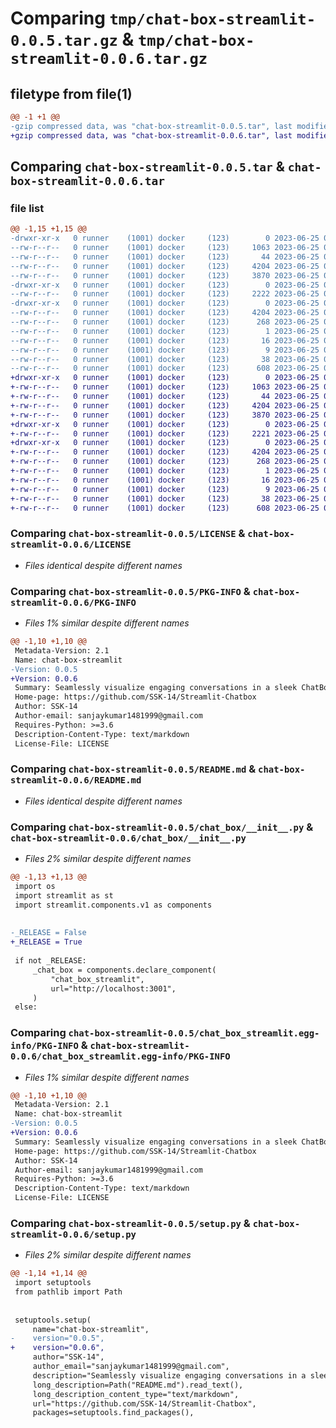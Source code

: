 # Comparing `tmp/chat-box-streamlit-0.0.5.tar.gz` & `tmp/chat-box-streamlit-0.0.6.tar.gz`

## filetype from file(1)

```diff
@@ -1 +1 @@
-gzip compressed data, was "chat-box-streamlit-0.0.5.tar", last modified: Sun Jun 25 03:16:09 2023, max compression
+gzip compressed data, was "chat-box-streamlit-0.0.6.tar", last modified: Sun Jun 25 05:50:27 2023, max compression
```

## Comparing `chat-box-streamlit-0.0.5.tar` & `chat-box-streamlit-0.0.6.tar`

### file list

```diff
@@ -1,15 +1,15 @@
-drwxr-xr-x   0 runner    (1001) docker     (123)        0 2023-06-25 03:16:09.520041 chat-box-streamlit-0.0.5/
--rw-r--r--   0 runner    (1001) docker     (123)     1063 2023-06-25 03:15:54.000000 chat-box-streamlit-0.0.5/LICENSE
--rw-r--r--   0 runner    (1001) docker     (123)       44 2023-06-25 03:15:54.000000 chat-box-streamlit-0.0.5/MANIFEST.in
--rw-r--r--   0 runner    (1001) docker     (123)     4204 2023-06-25 03:16:09.520041 chat-box-streamlit-0.0.5/PKG-INFO
--rw-r--r--   0 runner    (1001) docker     (123)     3870 2023-06-25 03:15:54.000000 chat-box-streamlit-0.0.5/README.md
-drwxr-xr-x   0 runner    (1001) docker     (123)        0 2023-06-25 03:16:09.520041 chat-box-streamlit-0.0.5/chat_box/
--rw-r--r--   0 runner    (1001) docker     (123)     2222 2023-06-25 03:15:54.000000 chat-box-streamlit-0.0.5/chat_box/__init__.py
-drwxr-xr-x   0 runner    (1001) docker     (123)        0 2023-06-25 03:16:09.520041 chat-box-streamlit-0.0.5/chat_box_streamlit.egg-info/
--rw-r--r--   0 runner    (1001) docker     (123)     4204 2023-06-25 03:16:09.000000 chat-box-streamlit-0.0.5/chat_box_streamlit.egg-info/PKG-INFO
--rw-r--r--   0 runner    (1001) docker     (123)      268 2023-06-25 03:16:09.000000 chat-box-streamlit-0.0.5/chat_box_streamlit.egg-info/SOURCES.txt
--rw-r--r--   0 runner    (1001) docker     (123)        1 2023-06-25 03:16:09.000000 chat-box-streamlit-0.0.5/chat_box_streamlit.egg-info/dependency_links.txt
--rw-r--r--   0 runner    (1001) docker     (123)       16 2023-06-25 03:16:09.000000 chat-box-streamlit-0.0.5/chat_box_streamlit.egg-info/requires.txt
--rw-r--r--   0 runner    (1001) docker     (123)        9 2023-06-25 03:16:09.000000 chat-box-streamlit-0.0.5/chat_box_streamlit.egg-info/top_level.txt
--rw-r--r--   0 runner    (1001) docker     (123)       38 2023-06-25 03:16:09.520041 chat-box-streamlit-0.0.5/setup.cfg
--rw-r--r--   0 runner    (1001) docker     (123)      608 2023-06-25 03:15:57.000000 chat-box-streamlit-0.0.5/setup.py
+drwxr-xr-x   0 runner    (1001) docker     (123)        0 2023-06-25 05:50:27.760755 chat-box-streamlit-0.0.6/
+-rw-r--r--   0 runner    (1001) docker     (123)     1063 2023-06-25 05:50:09.000000 chat-box-streamlit-0.0.6/LICENSE
+-rw-r--r--   0 runner    (1001) docker     (123)       44 2023-06-25 05:50:09.000000 chat-box-streamlit-0.0.6/MANIFEST.in
+-rw-r--r--   0 runner    (1001) docker     (123)     4204 2023-06-25 05:50:27.760755 chat-box-streamlit-0.0.6/PKG-INFO
+-rw-r--r--   0 runner    (1001) docker     (123)     3870 2023-06-25 05:50:09.000000 chat-box-streamlit-0.0.6/README.md
+drwxr-xr-x   0 runner    (1001) docker     (123)        0 2023-06-25 05:50:27.760755 chat-box-streamlit-0.0.6/chat_box/
+-rw-r--r--   0 runner    (1001) docker     (123)     2221 2023-06-25 05:50:09.000000 chat-box-streamlit-0.0.6/chat_box/__init__.py
+drwxr-xr-x   0 runner    (1001) docker     (123)        0 2023-06-25 05:50:27.760755 chat-box-streamlit-0.0.6/chat_box_streamlit.egg-info/
+-rw-r--r--   0 runner    (1001) docker     (123)     4204 2023-06-25 05:50:27.000000 chat-box-streamlit-0.0.6/chat_box_streamlit.egg-info/PKG-INFO
+-rw-r--r--   0 runner    (1001) docker     (123)      268 2023-06-25 05:50:27.000000 chat-box-streamlit-0.0.6/chat_box_streamlit.egg-info/SOURCES.txt
+-rw-r--r--   0 runner    (1001) docker     (123)        1 2023-06-25 05:50:27.000000 chat-box-streamlit-0.0.6/chat_box_streamlit.egg-info/dependency_links.txt
+-rw-r--r--   0 runner    (1001) docker     (123)       16 2023-06-25 05:50:27.000000 chat-box-streamlit-0.0.6/chat_box_streamlit.egg-info/requires.txt
+-rw-r--r--   0 runner    (1001) docker     (123)        9 2023-06-25 05:50:27.000000 chat-box-streamlit-0.0.6/chat_box_streamlit.egg-info/top_level.txt
+-rw-r--r--   0 runner    (1001) docker     (123)       38 2023-06-25 05:50:27.760755 chat-box-streamlit-0.0.6/setup.cfg
+-rw-r--r--   0 runner    (1001) docker     (123)      608 2023-06-25 05:50:12.000000 chat-box-streamlit-0.0.6/setup.py
```

### Comparing `chat-box-streamlit-0.0.5/LICENSE` & `chat-box-streamlit-0.0.6/LICENSE`

 * *Files identical despite different names*

### Comparing `chat-box-streamlit-0.0.5/PKG-INFO` & `chat-box-streamlit-0.0.6/PKG-INFO`

 * *Files 1% similar despite different names*

```diff
@@ -1,10 +1,10 @@
 Metadata-Version: 2.1
 Name: chat-box-streamlit
-Version: 0.0.5
+Version: 0.0.6
 Summary: Seamlessly visualize engaging conversations in a sleek ChatBox.
 Home-page: https://github.com/SSK-14/Streamlit-Chatbox
 Author: SSK-14
 Author-email: sanjaykumar1481999@gmail.com
 Requires-Python: >=3.6
 Description-Content-Type: text/markdown
 License-File: LICENSE
```

### Comparing `chat-box-streamlit-0.0.5/README.md` & `chat-box-streamlit-0.0.6/README.md`

 * *Files identical despite different names*

### Comparing `chat-box-streamlit-0.0.5/chat_box/__init__.py` & `chat-box-streamlit-0.0.6/chat_box/__init__.py`

 * *Files 2% similar despite different names*

```diff
@@ -1,13 +1,13 @@
 import os
 import streamlit as st
 import streamlit.components.v1 as components
 
 
-_RELEASE = False
+_RELEASE = True
 
 if not _RELEASE:
     _chat_box = components.declare_component(
         "chat_box_streamlit",
         url="http://localhost:3001",
     )
 else:
```

### Comparing `chat-box-streamlit-0.0.5/chat_box_streamlit.egg-info/PKG-INFO` & `chat-box-streamlit-0.0.6/chat_box_streamlit.egg-info/PKG-INFO`

 * *Files 1% similar despite different names*

```diff
@@ -1,10 +1,10 @@
 Metadata-Version: 2.1
 Name: chat-box-streamlit
-Version: 0.0.5
+Version: 0.0.6
 Summary: Seamlessly visualize engaging conversations in a sleek ChatBox.
 Home-page: https://github.com/SSK-14/Streamlit-Chatbox
 Author: SSK-14
 Author-email: sanjaykumar1481999@gmail.com
 Requires-Python: >=3.6
 Description-Content-Type: text/markdown
 License-File: LICENSE
```

### Comparing `chat-box-streamlit-0.0.5/setup.py` & `chat-box-streamlit-0.0.6/setup.py`

 * *Files 2% similar despite different names*

```diff
@@ -1,14 +1,14 @@
 import setuptools
 from pathlib import Path
 
 
 setuptools.setup(
     name="chat-box-streamlit",
-    version="0.0.5",
+    version="0.0.6",
     author="SSK-14",
     author_email="sanjaykumar1481999@gmail.com",
     description="Seamlessly visualize engaging conversations in a sleek ChatBox.",
     long_description=Path("README.md").read_text(),
     long_description_content_type="text/markdown",
     url="https://github.com/SSK-14/Streamlit-Chatbox",
     packages=setuptools.find_packages(),
```


